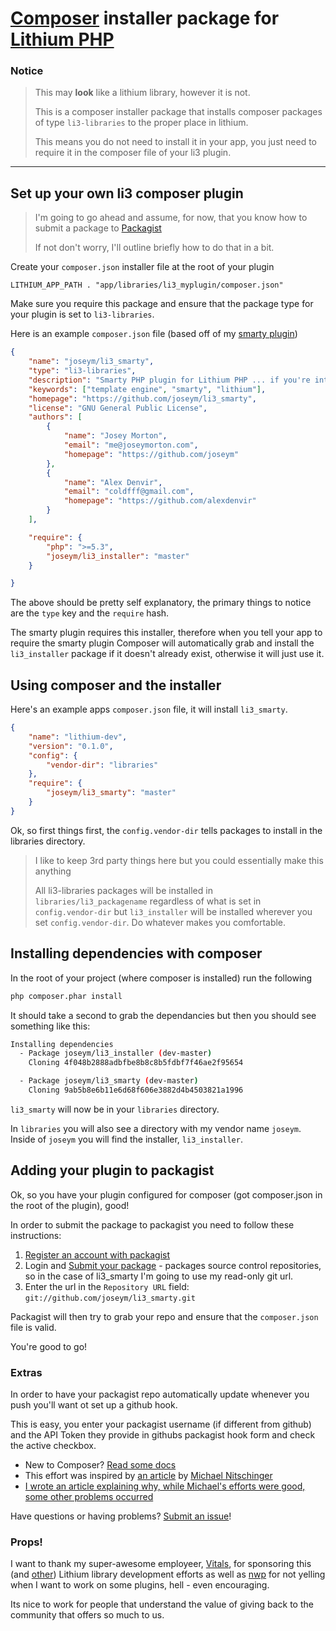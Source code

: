 # [Composer](http://getcomposer.org) installer package for [Lithium PHP](http://lithify.me)

### Notice
> This may __look__ like a lithium library, however it is not.
>
> This is a composer installer package that installs composer packages of type `li3-libraries` to the proper place in lithium.
>
> This means you do not need to install it in your app, you just need to require it in the composer file of your li3 plugin.

***

## Set up your own li3 composer plugin
> I'm going to go ahead and assume, for now, that you know how to submit a package to [Packagist](http://packagist.org)
>
> If not don't worry, I'll outline briefly how to do that in a bit.

Create your `composer.json` installer file at the root of your plugin

~~~
LITHIUM_APP_PATH . "app/libraries/li3_myplugin/composer.json"
~~~

Make sure you require this package and ensure that the package type for your plugin is set to `li3-libraries`.

Here is an example `composer.json` file (based off of my [smarty plugin](http://www.github.com/joseym/li3_smarty))

~~~ json
{
	"name": "joseym/li3_smarty",
	"type": "li3-libraries",
	"description": "Smarty PHP plugin for Lithium PHP ... if you're into that sort of thing",
	"keywords": ["template engine", "smarty", "lithium"],
	"homepage": "https://github.com/joseym/li3_smarty",
	"license": "GNU General Public License",
	"authors": [
		{
			"name": "Josey Morton",
			"email": "me@joseymorton.com",
			"homepage": "https://github.com/joseym"
		},
		{
			"name": "Alex Denvir",
			"email": "coldfff@gmail.com",
			"homepage": "https://github.com/alexdenvir"
		}
	],

	"require": {
		"php": ">=5.3",
		"joseym/li3_installer": "master"
	}

}
~~~

The above should be pretty self explanatory, the primary things to notice are the `type` key and the `require` hash.

The smarty plugin requires this installer, therefore when you tell your app to require the smarty plugin Composer will automatically grab and install the `li3_installer` package if it doesn't already exist, otherwise it will just use it.

## Using composer and the installer

Here's an example apps `composer.json` file, it will install `li3_smarty`.

~~~ json
{
	"name": "lithium-dev",
	"version": "0.1.0",
	"config": {
		"vendor-dir": "libraries"
	},
	"require": {
		"joseym/li3_smarty": "master"
	}
}
~~~

Ok, so first things first, the `config.vendor-dir` tells packages to install in the libraries directory.

> I like to keep 3rd party things here but you could essentially make this anything
>
> All li3-libraries packages will be installed in `libraries/li3_packagename` regardless of what is set in `config.vendor-dir` but `li3_installer` will be installed wherever you set `config.vendor-dir`. Do whatever makes you comfortable.

## Installing dependencies  with composer

In the root of your project (where composer is installed) run the following

~~~ bash
php composer.phar install
~~~

It should take a second to grab the dependancies but then you should see something like this:

~~~ bash
Installing dependencies
  - Package joseym/li3_installer (dev-master)
    Cloning 4f048b2888adbfbe8b8c8b5fdbf7f46ae2f95654

  - Package joseym/li3_smarty (dev-master)
    Cloning 9ab5b8e6b11e6d68f606e3882d4b4503821a1996
~~~

`li3_smarty` will now be in your `libraries` directory.

In `libraries` you will also see a directory with my vendor name `joseym`. Inside of `joseym` you will find the installer, `li3_installer`.

## Adding your plugin to packagist

Ok, so you have your plugin configured for composer (got composer.json in the root of the plugin), good!

In order to submit the package to packagist you need to follow these instructions:

1. [Register an account with packagist](http://packagist.org/register/)
2. Login and [Submit your package](http://packagist.org/packages/submit) - packages source control repositories, so in the case of li3_smarty I'm going to use my read-only git url.
3. Enter the url in the `Repository URL` field: `git://github.com/joseym/li3_smarty.git`

Packagist will then try to grab your repo and ensure that the `composer.json` file is valid.

You're good to go!

### Extras

In order to have your packagist repo automatically update whenever you push you'll want ot set up a github hook. 

This is easy, you enter your packagist username (if different from github) and the API Token they provide in githubs packagist hook form and check the active checkbox.

- New to Composer? [Read some docs](http://getcomposer.org/doc/)
- This effort was inspired by [an article](http://nitschinger.at/Playing-with-Composer-and-Lithium) by [Michael Nitschinger](https://twitter.com/#!/daschl)
- [I wrote an article explaining why, while Michael's efforts were good, some other problems occurred](http://tumblr.joseymorton.com/post/22289486722/package-management-and-lithium-php)

Have questions or having problems? [Submit an issue](https://github.com/joseym/li3_installer/issues)!

### Props!
I want to thank my super-awesome employeer, [Vitals](http://www.vitals.com), for sponsoring this (and [other](https://github.com/joseym)) Lithium library development efforts as well as [nwp](http://github.com/nwp) for not yelling when I want to work on some plugins, hell - even encouraging.

Its nice to work for people that understand the value of giving back to the community that offers so much to us.